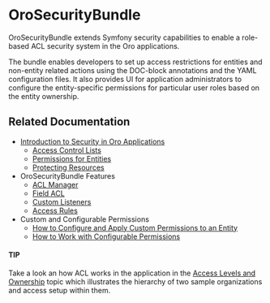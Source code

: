 <a id="security"></a>

<a id="bundle-docs-platform-security-bundle"></a>

# OroSecurityBundle

OroSecurityBundle extends Symfony security capabilities to enable a role-based ACL security system in the Oro applications.

The bundle enables developers to set up access restrictions for entities and non-entity related actions using the DOC-block annotations and the YAML configuration files. It also provides UI for application administrators to configure the entity-specific permissions for particular user roles based on the entity ownership.

## Related Documentation

* [Introduction to Security in Oro Applications](../../../backend/security/index.md#backend-security-bundle-intro)
  * [Access Control Lists](../../../backend/security/acl.md#backend-security-bundle-access-control-list)
  * [Permissions for Entities](../../../backend/security/acl.md#backend-security-bundle-configure-entities)
  * [Protecting Resources](../../../backend/security/acl.md#backend-security-bundle-protect-resources)
* OroSecurityBundle Features
  * [ACL Manager](../../../backend/security/acl-manager.md#backend-security-bundle-acl-manager)
  * [Field ACL](../../../backend/security/field-acl.md#backend-security-bundle-field-acl)
  * [Custom Listeners](../../../backend/security/custom-listeners.md#backend-security-bundle-listeners)
  * [Access Rules](../../../backend/security/access-rules.md#backend-security-bundle-access-rules)
* Custom and Configurable Permissions
  * [How to Configure and Apply Custom Permissions to an Entity](../../../backend/security/permissions.md#backend-security-bundle-permissions)
  * [How to Work with Configurable Permissions](../../../backend/security/configurable-permissions.md#backend-security-bundle-configurable-permissions)

#### TIP
Take a look an how ACL works in the application in the [Access Levels and Ownership](../../../backend/security/example.md#backend-security-bundle-example) topic which illustrates the hierarchy of two sample organizations and access setup within them.

<!-- Frontend -->
